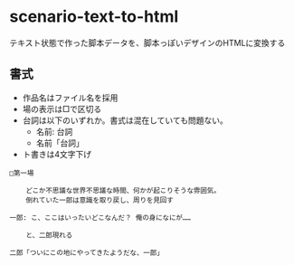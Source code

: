 # scenario-text-to-html
テキスト状態で作った脚本データを、脚本っぽいデザインのHTMLに変換する

## 書式

* 作品名はファイル名を採用
* 場の表示は□で区切る
* 台詞は以下のいずれか。書式は混在していても問題ない。
  * 名前: 台詞
  * 名前「台詞」
* ト書きは4文字下げ

```例
□第一場

    どこか不思議な世界不思議な時間、何かが起こりそうな雰囲気。
    倒れていた一郎は意識を取り戻し、周りを見回す
    
一郎: こ、ここはいったいどこなんだ？ 俺の身になにが……

    と、二郎現れる

二郎「ついにこの地にやってきたようだな、一郎」
```

